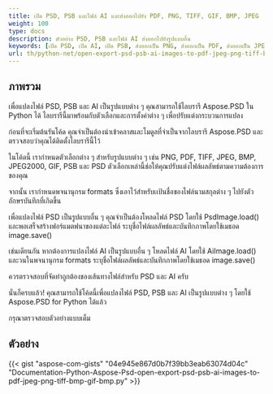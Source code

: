```yaml
---
title: เปิด PSD, PSB และไฟล์ AI และส่งออกไปยัง PDF, PNG, TIFF, GIF, BMP, JPEG
weight: 100
type: docs
description: ตัวอย่าง PSD, PSB และไฟล์ AI ส่งออกไปยังรูปแบบอื่น
keywords: [เปิด PSD, เปิด AI, เปิด PSB, ส่งออกเป็น PNG, ส่งออกเป็น PDF, ส่งออกเป็น JPEG, ส่งออกเป็น TIFF, ส่งออกเป็น BMP, API ของ PSD, Python, ตัวอย่างโค้ด]
url: th/python-net/open-export-psd-psb-ai-images-to-pdf-jpeg-png-tiff-bmp-gif-bmp/
---
```


## **ภาพรวม**
เพื่อแปลงไฟล์ PSD, PSB และ AI เป็นรูปแบบต่าง ๆ คุณสามารถใช้ไลบรารี Aspose.PSD ใน Python ได้ ไลบรารีนี้มาพร้อมกับตัวเลือกและการตั้งค่าต่าง ๆ เพื่อปรับแต่งกระบวนการแปลง

ก่อนที่จะเริ่มต้นรันโค้ด คุณจำเป็นต้องนำเข้าคลาสและโมดูลที่จำเป็นจากไลบรารี Aspose.PSD และตรวจสอบว่าคุณได้ติดตั้งไลบรารีนี้ไว้

ในโค้ดนี้ เรากำหนดตัวเลือกต่าง ๆ สำหรับรูปแบบต่าง ๆ เช่น PNG, PDF, TIFF, JPEG, BMP, JPEG2000, GIF, PSB และ PSD ตัวเลือกเหล่านี้ช่อให้คุณปรับแต่งไฟล์ผลลัพธ์ตามความต้องการของคุณ

จากนั้น เรากำหนดพจนานุกรม formats ซึ่งเอาไว้สำหรับเเป้นชื่อของไฟล์นามสกุลต่าง ๆ ไปยังตัวอักษรบันทึกที่เกิดขึ้น

เพื่อแปลงไฟล์ PSD เป็นรูปแบบอื่น ๆ คุณจำเป็นต้องโหลดไฟล์ PSD โดยใช้ PsdImage.load() และพอเสร็จสร้างฟอร์แมตฟนาของแต่ละไฟล์ ระบุชื่อไฟล์ผลลัพธ์และบันทึกภาพโดยใช้เมธอด image.save()

เช่นเดียนกัน หากต้องการแปลงไฟล์ AI เป็นรูปแบบอื่น ๆ โหลดไฟล์ AI โดยใช้ AiImage.load() และวนในพจนานุกรม formats ระบุชื่อไฟล์ผลลัพธ์และบันทึกภาพโดยใช้เมธอด image.save()

ควรตรวจสอบที่จัดทำถูกต้องของเส้นทางไฟล์สำหรับ PSD และ AI ครับ

นั่นก็ครบแล้ว! คุณสามารถใช้โค้ดนี้เพื่อแปลงไฟล์ PSD, PSB และ AI เป็นรูปแบบต่าง ๆ โดยใช้ Aspose.PSD for Python ได้แล้ว

กรุณาตรวจสอบตัวอย่างแบบเต็ม

## **ตัวอย่าง**
{{< gist "aspose-com-gists" "04e945e867d0b7f39bb3eab63074d04c" "Documentation-Python-Aspose-Psd-open-export-psd-psb-ai-images-to-pdf-jpeg-png-tiff-bmp-gif-bmp.py" >}}
